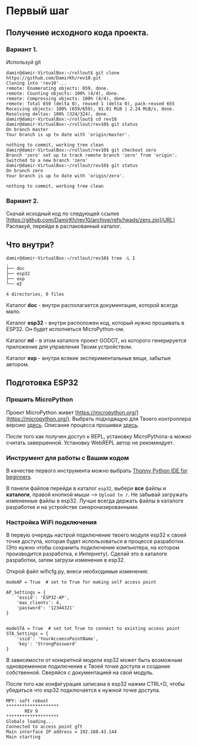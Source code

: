 # Первый шаг

## Получение исходного кода проекта.
### Вариант 1.
Используй git

    damir@damir-VirtualBox:~/rollout$ git clone https://github.com/DamirKh/rev10.git
    Cloning into 'rev10'...
    remote: Enumerating objects: 659, done.
    remote: Counting objects: 100% (4/4), done.
    remote: Compressing objects: 100% (4/4), done.
    remote: Total 659 (delta 0), reused 1 (delta 0), pack-reused 655
    Receiving objects: 100% (659/659), 91.01 MiB | 2.24 MiB/s, done.
    Resolving deltas: 100% (324/324), done.
    damir@damir-VirtualBox:~/rollout$ cd rev10
    damir@damir-VirtualBox:~/rollout/rev10$ git status
    On branch master
    Your branch is up to date with 'origin/master'.
    
    nothing to commit, working tree clean
    damir@damir-VirtualBox:~/rollout/rev10$ git checkout zero
    Branch 'zero' set up to track remote branch 'zero' from 'origin'.
    Switched to a new branch 'zero'
    damir@damir-VirtualBox:~/rollout/rev10$ git status
    On branch zero
    Your branch is up to date with 'origin/zero'.
    
    nothing to commit, working tree clean
    

### Вариант 2.
Скачай исходный код по следующей ссылке [https://github.com/DamirKh/rev10/archive/refs/heads/zero.zip](URL)
Распакуй, перейди в распакованный каталог.

## Что внутри?

    damir@damir-VirtualBox:~/rollout/rev10$ tree -L 1
    .
    ├── doc
    ├── esp32
    ├── exp
    └── mI
    
    4 directories, 0 files
    
Каталог **doc** - внутри располагается документация, которой всегда мало.

Каталог **esp32** - внутри расположен код, который нужно прошивать в ESP32. Он будет исполняться MicroPython-ом.

Каталог **mI** - в этом каталоге проект GODOT, из которого генерируется приложение для управления Твоим устройством.

Каталог **exp** - внутри всякие экспериментальные вещи, забытые автором.

## Подготовка ESP32
### Прошить MicroPython

Проект MicroPython живет [https://micropython.org/](https://micropython.org/).
Выбрать подходящую для Твоего контроллера версию [здесь](https://micropython.org/download/?port=esp32).
Описание процесса прошивки [здесь](https://docs.micropython.org/en/latest/esp32/quickref.html).

После того как получен доступ к REPL, установку MicroPythona-а можно считать завершенной. Установку WebREPL автор не рекомендует.

### Инструмент для работы с Вашим кодом

В качестве первого инструмента можно выбрать [Thonny Python IDE for beginners](https://thonny.org/).

В панели файлов перейди в каталог `esp32`, выбери **все** файлы и **каталоги**, правой кнопкой мыши --> `Upload to /`.
Не забывай загружать измененные файлы в esp32. Лучше всегда держать файлы в каталоге разработке и на устройстве синхронизированными.

### Настройка WiFi подключения
В первую очередь настрой подключение твоего модуля esp32 к своей точке доступа, которая будет использоваться в процессе разработки. (Это нужно чтобы сохранить подключение компьютера, на котором производится разработка, к Интернету). Сделай это в каталоге разработки, затем загрузи изменения в esp32.

Открой файл wificfg.py, внеси необходимые изменения:

    modeAP = True  # set to True for making self access point
    
    AP_Settings = {
        'essid': 'ESP32-AP',
        'max_clients': 4,
        'password': '12344321'
    }
    
    
    modeSTA = True  # set tot True to connect to existing access point
    STA_Settings = {
        'ssid': 'YourAcceessPointName',
        'key': 'StrongPassword'
    }
    

В зависимости от конкретной модели esp32 может быть возможным одновременное подключение к Твоей точке доступа и создание  собственной. Сверяйся с документацией на свой модуль.

После того как конфигурация записана в esp32 нажми CTRL+D, чтобы убедиться что esp32 подключается к нужной точке доступа.

    MPY: soft reboot
    ********************
           REV 9        
    ********************
    Globals loading...
    Connected to access point gft
    Main interface IP address = 192.168.43.144
    Main starting